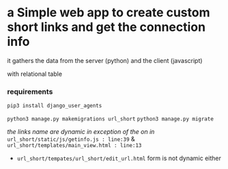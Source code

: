 # a Simple web app to create custom short links and get the connection info

it gathers the data from the server (python)
and the client (javascript)

with relational table

### requirements

`pip3 install django_user_agents`

`python3 manage.py makemigrations url_short`
`python3 manage.py migrate`

*the links name are dynamic in exception of the on in* `url_short/static/js/getinfo.js : line:39` & `url_short/templates/main_view.html : line:13`

+ `url_short/tempates/url_short/edit_url.html` form is not dynamic either

